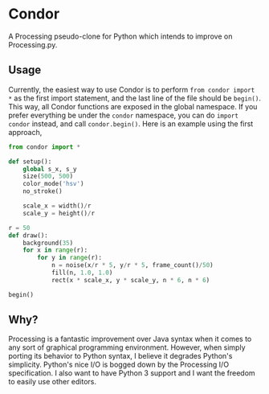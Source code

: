 # Condor
A Processing pseudo-clone for Python which intends to improve on Processing.py.

## Usage
Currently, the easiest way to use Condor is to perform `from condor import *`
as the first import statement, and the last line of the file should be
`begin()`. This way, all Condor functions are exposed in the global namespace.
If you prefer everything be under the `condor` namespace, you can do
`import condor` instead, and call `condor.begin()`. Here is an example using
the first approach,

```python
from condor import *

def setup():
    global s_x, s_y
    size(500, 500)
    color_mode('hsv')
    no_stroke()

    scale_x = width()/r
    scale_y = height()/r

r = 50
def draw():
    background(35)
    for x in range(r):
        for y in range(r):
            n = noise(x/r * 5, y/r * 5, frame_count()/50)
            fill(n, 1.0, 1.0)
            rect(x * scale_x, y * scale_y, n * 6, n * 6)

begin()
```

## Why?
Processing is a fantastic improvement over Java syntax when it comes to any
sort of graphical programming environment. However, when simply porting its
behavior to Python syntax, I believe it degrades Python's simplicity. Python's
nice I/O is bogged down by the Processing I/O specification. I also want to
have Python 3 support and I want the freedom to easily use other editors.
